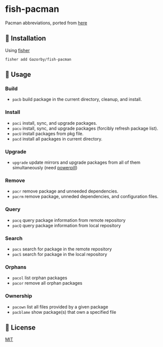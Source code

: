 # fish-pacman

Pacman abbreviations, ported from [here](https://github.com/zimfw/pacman)

## 🚀 Installation

Using [fisher](https://github.com/jorgebucaran/fisher)

```console
fisher add Gazorby/fish-pacman
```

## 🔧 Usage

### Build

  * `pacb` build package in the current directory, cleanup, and install.

### Install

  * `paci` install, sync, and upgrade packages.
  * `pacu` install, sync, and upgrade packages (forcibly refresh package list).
  * `pacU` install packages from pkg file.
  * `pacd` install all packages in current directory.

### Upgrade
  * `upgrade` update mirrors and upgrade packages from all of them simultaneously (need [powerpill](https://wiki.archlinux.org/index.php/Powerpill))

### Remove

  * `pacr` remove package and unneeded dependencies.
  * `pacrm` remove package, unneded dependencies, and configuration files.

### Query

  * `pacq` query package information from remote repository
  * `pacQ` query package information from local repository

### Search

  * `pacs` search for package in the remote repository
  * `pacS` search for package in the local repository

### Orphans

  * `pacol` list orphan packages
  * `pacor` remove all orphan packages

### Ownership

  * `pacown` list all files provided by a given package
  * `pacblame` show package(s) that own a specified file

## 📝 License

[MIT]()
